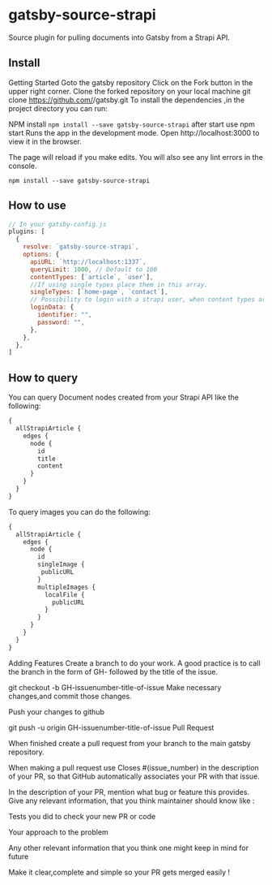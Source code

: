 # gatsby-source-strapi

Source plugin for pulling documents into Gatsby from a Strapi API.

## Install

Getting Started
Goto the gatsby repository
Click on the Fork button in the upper right corner.
Clone the forked repository on your local machine
git clone https://github.com/<your username>/gatsby.git
To install the dependencies ,in the project directory you can run:
  
NPM install
`npm install --save gatsby-source-strapi`
after start use
npm start
Runs the app in the development mode.
Open http://localhost:3000 to view it in the browser.

The page will reload if you make edits.
You will also see any lint errors in the console.

`npm install --save gatsby-source-strapi`

## How to use

```javascript
// In your gatsby-config.js
plugins: [
  {
    resolve: `gatsby-source-strapi`,
    options: {
      apiURL: `http://localhost:1337`,
      queryLimit: 1000, // Default to 100
      contentTypes: [`article`, `user`],
      //If using single types place them in this array.
      singleTypes: [`home-page`, `contact`],
      // Possibility to login with a strapi user, when content types are not publically available (optional).
      loginData: {
        identifier: "",
        password: "",
      },
    },
  },
]
```

## How to query

You can query Document nodes created from your Strapi API like the following:

```graphql
{
  allStrapiArticle {
    edges {
      node {
        id
        title
        content
      }
    }
  }
}
```

To query images you can do the following:

```graphql
{
  allStrapiArticle {
    edges {
      node {
        id
        singleImage {
         publicURL
        }
        multipleImages {
          localFile {
            publicURL
          }
        }
      }
    }
  }
}
```
Adding Features
Create a branch to do your work.
A good practice is to call the branch in the form of GH- followed by the title of the issue.

git checkout -b GH-issuenumber-title-of-issue
Make necessary changes,and commit those changes.

Push your changes to github

git push -u origin GH-issuenumber-title-of-issue
Pull Request

When finished create a pull request from your branch to the main gatsby repository.

When making a pull request use Closes #(issue_number) in the description of your PR, so that GitHub automatically associates your PR with that issue.

In the description of your PR, mention what bug or feature this provides. Give any relevant information, that you think maintainer should know like :

Tests you did to check your new PR or code

Your approach to the problem

Any other relevant information that you think one might keep in mind for future

Make it clear,complete and simple so your PR gets merged easily !
